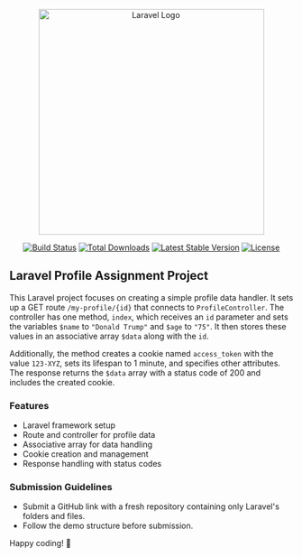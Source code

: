 <p align="center"><a href="https://laravel.com" target="_blank"><img src="https://raw.githubusercontent.com/laravel/art/master/logo-lockup/5%20SVG/2%20CMYK/1%20Full%20Color/laravel-logolockup-cmyk-red.svg" width="400" alt="Laravel Logo"></a></p>

<p align="center">
<a href="https://github.com/laravel/framework/actions"><img src="https://github.com/laravel/framework/workflows/tests/badge.svg" alt="Build Status"></a>
<a href="https://packagist.org/packages/laravel/framework"><img src="https://img.shields.io/packagist/dt/laravel/framework" alt="Total Downloads"></a>
<a href="https://packagist.org/packages/laravel/framework"><img src="https://img.shields.io/packagist/v/laravel/framework" alt="Latest Stable Version"></a>
<a href="https://packagist.org/packages/laravel/framework"><img src="https://img.shields.io/packagist/l/laravel/framework" alt="License"></a>
</p>

## Laravel Profile Assignment Project

This Laravel project focuses on creating a simple profile data handler. It sets up a GET route `/my-profile/{id}` that connects to `ProfileController`. The controller has one method, `index`, which receives an `id` parameter and sets the variables `$name` to `"Donald Trump"` and `$age` to `"75"`. It then stores these values in an associative array `$data` along with the `id`.

Additionally, the method creates a cookie named `access_token` with the value `123-XYZ`, sets its lifespan to 1 minute, and specifies other attributes. The response returns the `$data` array with a status code of 200 and includes the created cookie.

### Features

-   Laravel framework setup
-   Route and controller for profile data
-   Associative array for data handling
-   Cookie creation and management
-   Response handling with status codes

### Submission Guidelines

-   Submit a GitHub link with a fresh repository containing only Laravel's folders and files.
-   Follow the demo structure before submission.

Happy coding! 🚀
